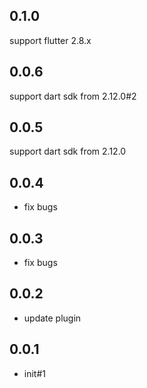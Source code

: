 ## 0.1.0
 support flutter 2.8.x

## 0.0.6
 support dart sdk from 2.12.0#2

## 0.0.5
 support dart sdk from 2.12.0

## 0.0.4
 * fix bugs

## 0.0.3
* fix bugs

## 0.0.2
 * update plugin

## 0.0.1
 * init#1